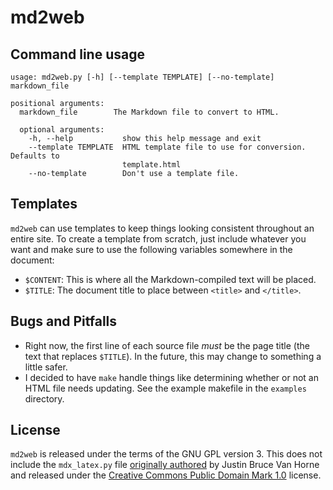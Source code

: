 md2web
======

Command line usage
------------------

```
usage: md2web.py [-h] [--template TEMPLATE] [--no-template] markdown_file

positional arguments:
  markdown_file        The Markdown file to convert to HTML.
  
  optional arguments:
    -h, --help           show this help message and exit
	--template TEMPLATE  HTML template file to use for conversion. Defaults to
                         template.html
	--no-template        Don't use a template file.						 
```

Templates
---------

`md2web` can use templates to keep things looking consistent
throughout an entire site. To create a template from scratch, just
include whatever you want and make sure to use the following variables
somewhere in the document:

* `$CONTENT`: This is where all the Markdown-compiled text will be
  placed.
* `$TITLE`: The document title to place between `<title>` and
  `</title>`.
  
<!--
TODO:
* `$TIMESTAMP` (optional): Adds a timestamp indicating the last time
  the file was modified.
-->
  
Bugs and Pitfalls
-----------------

* Right now, the first line of each source file *must* be the page
  title (the text that replaces `$TITLE`). In the future, this may
  change to something a little safer.
* I decided to have `make` handle things like determining whether or
  not an HTML file needs updating. See the example makefile in the
  `examples` directory.
  
License
-------

`md2web` is released under the terms of the GNU GPL version 3. This
does not include the `mdx_latex.py` file
[originally authored][mdx_latex] by Justin Bruce Van Horne and
released under the [Creative Commons Public Domain Mark 1.0][CCPDL1]
license.

[mdx_latex]: https://github.com/justinvh/Markdown-LaTeX
[CCPDL1]: http://creativecommons.org/publicdomain/mark/1.0/
